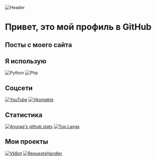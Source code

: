 ![Header](https://github.uprj.ru/logo.png)

# Привет, это мой профиль в GitHub

## Посты с моего сайта
<!-- BLOG-POST-LIST:START -->
<!-- BLOG-POST-LIST:END -->

## Я использую
![Python](https://img.shields.io/badge/-Python-090909??style=for-the-badge&logo=python)
![Php](https://img.shields.io/badge/-Php-090909??style=for-the-badge&logo=php)

## Соцсети
[![YouTube](https://img.shields.io/badge/-YouTube-090909??style=for-the-badge&logo=YouTube&logoColor=FF0000)](https://youtube.com/antube123)
[![Vkontakte](https://img.shields.io/badge/-VK-090909??style=for-the-badge&logo=VK)](https://vk.com/uprjvk)
## Статистика
[![Anurag's github stats](https://github-readme-stats.vercel.app/api?username=uprjprogger)](https://github.com/anuraghazra/github-readme-stats)
[![Top Langs](https://github-readme-stats.vercel.app/api/top-langs/?username=uprjprogger&layout=compact)](https://github.com/anuraghazra/github-readme-stats)
## Мои проекты
[![VkBot](https://github-readme-stats.vercel.app/api/pin/?username=uprjprogger&repo=examplevkbot)](https://github.com/anuraghazra/github-readme-stats)
[![RequestsHandler](https://github-readme-stats.vercel.app/api/pin/?username=uprjprogger&repo=requestsHandler)](https://github.com/anuraghazra/github-readme-stats)
